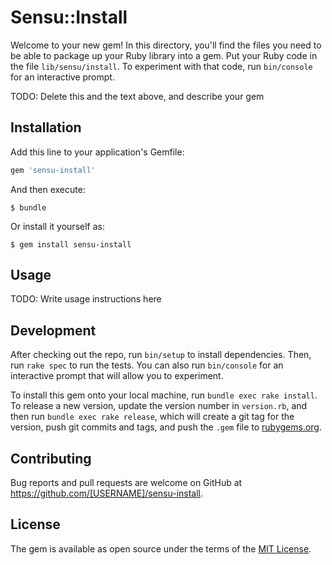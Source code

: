 # Sensu::Install

Welcome to your new gem! In this directory, you'll find the files you need to be able to package up your Ruby library into a gem. Put your Ruby code in the file `lib/sensu/install`. To experiment with that code, run `bin/console` for an interactive prompt.

TODO: Delete this and the text above, and describe your gem

## Installation

Add this line to your application's Gemfile:

```ruby
gem 'sensu-install'
```

And then execute:

    $ bundle

Or install it yourself as:

    $ gem install sensu-install

## Usage

TODO: Write usage instructions here

## Development

After checking out the repo, run `bin/setup` to install dependencies. Then, run `rake spec` to run the tests. You can also run `bin/console` for an interactive prompt that will allow you to experiment.

To install this gem onto your local machine, run `bundle exec rake install`. To release a new version, update the version number in `version.rb`, and then run `bundle exec rake release`, which will create a git tag for the version, push git commits and tags, and push the `.gem` file to [rubygems.org](https://rubygems.org).

## Contributing

Bug reports and pull requests are welcome on GitHub at https://github.com/[USERNAME]/sensu-install.

## License

The gem is available as open source under the terms of the [MIT License](https://opensource.org/licenses/MIT).
